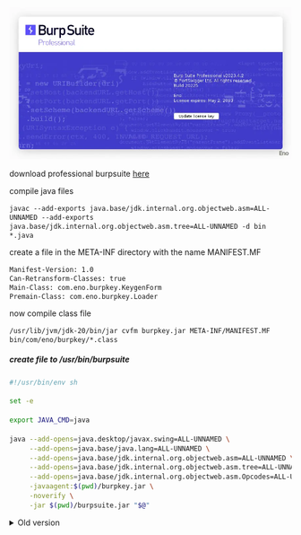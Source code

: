 ![burpsuite-profesional](burpsuite.webp)

download professional burpsuite [here](https://portswigger.net/burp/releases)

compile java files
```
javac --add-exports java.base/jdk.internal.org.objectweb.asm=ALL-UNNAMED --add-exports java.base/jdk.internal.org.objectweb.asm.tree=ALL-UNNAMED -d bin *.java
```

create a file in the META-INF directory with the name MANIFEST.MF
```
Manifest-Version: 1.0
Can-Retransform-Classes: true
Main-Class: com.eno.burpkey.KeygenForm
Premain-Class: com.eno.burpkey.Loader
```

now compile class file
```
/usr/lib/jvm/jdk-20/bin/jar cvfm burpkey.jar META-INF/MANIFEST.MF bin/com/eno/burpkey/*.class
```

##### create file to /usr/bin/burpsuite

```bash
#!/usr/bin/env sh

set -e

export JAVA_CMD=java

java --add-opens=java.desktop/javax.swing=ALL-UNNAMED \
     --add-opens=java.base/java.lang=ALL-UNNAMED \
     --add-opens=java.base/jdk.internal.org.objectweb.asm=ALL-UNNAMED \
     --add-opens=java.base/jdk.internal.org.objectweb.asm.tree=ALL-UNNAMED \
     --add-opens=java.base/jdk.internal.org.objectweb.asm.Opcodes=ALL-UNNAMED \
     -javaagent:$(pwd)/burpkey.jar \
     -noverify \
     -jar $(pwd)/burpsuite.jar "$@"

```
<details>
<summary>Old version</summary>

java --illegal-access=permit -Dfile.encoding=utf-8 -javaagent:/usr/share/burpsuite/loader.jar -noverify -jar /usr/share/burpsuite/burpsuite.jar &

</details>
